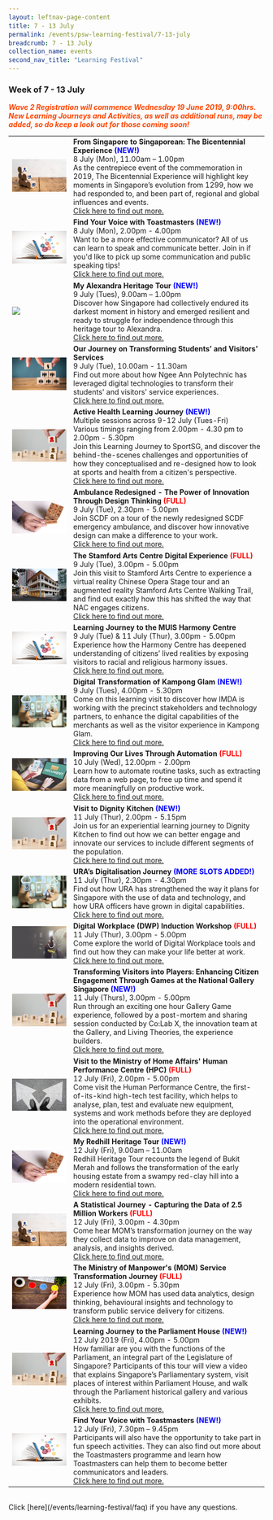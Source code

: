 ```yaml
---
layout: leftnav-page-content
title: 7 - 13 July
permalink: /events/psw-learning-festival/7-13-july
breadcrumb: 7 - 13 July
collection_name: events
second_nav_title: "Learning Festival"
---
```


<!-- 
---
layout: simple-page
title: learning festival
permalink: /learning-festival/7-13-july
breadcrumb: Learning Festival
---
-->
### Week of 7 - 13 July

<font color="orangered"><i><b>Wave 2 Registration will commence Wednesday 19 June 2019, 9:00hrs. New Learning Journeys and Activities, as well as additional runs, may be added, so do keep a look out for those coming soon!</b></i></font>

<table>         
<tr>
    <td>
      <a href="/events/learning-journeys/event-details/LJ_ BicentennialExperience"> <img src="/images/Engage%203.jpeg" /></a>
    </td>
    <td>
      <b>From Singapore to Singaporean: The Bicentennial Experience<font color="blue"> (NEW!)</font></b>
      <br>8 July (Mon), 11.00am – 1.00pm
      <br>As the centrepiece event of the commemoration in 2019, The Bicentennial Experience will highlight key moments in Singapore’s evolution from 1299, how we had responded to, and been part of, regional and global influences and events.
      <br><a href="/events/learning-journeys/event-details/LJ_ BicentennialExperience">Click here to find out more.</a>
    </td>
 </tr>
 <tr>
    <td>
      <a href="/events/learning-journeys/event-details/LA_ToastmastersVoice"> <img src="/images/SkillUp1.jpg" /></a>
    </td>
    <td>
      <b>Find Your Voice with Toastmasters<font color="blue"> (NEW!)</font></b>
      <br>8 July (Mon), 2.00pm - 4.00pm
      <br>Want to be a more effective communicator? All of us can learn to speak and communicate better. Join in if you'd like to pick up some communication and public speaking tips! 
      <br><a href="/events/learning-journeys/event-details/LA_ToastmastersVoice">Click here to find out more.</a>
    </td>
  </tr>
  <tr>
     <td>
      <a href="/events/learning-journeys/event-details/LJ_ AlexandraTour"> <img src="/images/Engage3.jpg" /></a>
    </td>
    <td>
      <b>My Alexandra Heritage Tour<font color="blue"> (NEW!)</font></b> 
      <br>9 July (Tues), 9.00am – 1.00pm 
      <br>Discover how Singapore had collectively endured its darkest moment in history and emerged resilient and ready to struggle for independence through this heritage tour to Alexandra.
      <br><a href="/events/learning-journeys/event-details/LJ_ AlexandraTour">Click here to find out more.</a>
    </td>
 </tr>
 <tr>   
    <td>
      <a href="/events/learning-journeys/event-details/LJ_OJoTSaVS"> <img src="/images/Engage2.jpeg" /></a>
    </td>
    <td>
      <b>Our Journey on Transforming Students’ and Visitors’ Services</b>
      <br>9 July (Tue), 10.00am - 11.30am
      <br>Find out more about how Ngee Ann Polytechnic has leveraged digital technologies to transform their students' and visitors' service experiences.
      <br><a href="/events/learning-journeys/event-details/LJ_OJoTSaVS">Click here to find out more.</a>
    </td>
  </tr>    
<tr>
	<td>
		<a href="/events/learning-journeys/event-details/LJ_ACTIVESG"> <img src="/images/Engage1.jpg" /></a>
	</td>
	<td>
		<b>Active Health Learning Journey<font color="blue"> (NEW!)</font></b> 
		<br>Multiple sessions across 9-12 July (Tues-Fri) <br>Various timings ranging from 2.00pm - 4.30 pm to 2.00pm - 5.30pm
		<br>Join this Learning Journey to SportSG, and discover the behind-the-scenes challenges and opportunities of how they conceptualised and re-designed how to look at sports and health from a citizen's perspective.
		<br><a href="/events/learning-journeys/event-details/LJ_ACTIVESG">Click here to find out more.</a>
	</td>
</tr>
<tr>
    <td>
      <a href="/events/learning-journeys/event-details/LJ_scdf"> <img src="/images/SkillUp2.jpg" /></a>
    </td>
    <td>
      <b>Ambulance Redesigned - The Power of Innovation Through Design Thinking<font color="red"> (FULL)</font></b>
      <br>9 July (Tue), 2.30pm - 5.00pm
      <br>Join SCDF on a tour of the newly redesigned SCDF emergency ambulance, and discover how innovative design can make a difference to your work.
      <br><a href="/events/learning-journeys/event-details/LJ_scdf">Click here to find out more.</a>
    </td>
</tr>
<tr>
    <td>
      <a href="/events/learning-journeys/event-details/LJ_SACDigitalExperience"> <img src="/images/NAC - Stamford Arts Centre resized.jpg" /></a>
    </td>
    <td>
      <b>The Stamford Arts Centre Digital Experience <font color="red"> (FULL) </font></b>
      <br>9 July (Tue), 3.00pm - 5.00pm
      <br>Join this visit to Stamford Arts Centre to experience a virtual reality Chinese Opera Stage tour and an augmented reality Stamford Arts Centre Walking Trail, and find out exactly how this has shifted the way that NAC engages citizens.
      <br><a href="/events/learning-journeys/event-details/LJ_SACDigitalExperience">Click here to find out more.</a>
    </td>
  </tr>
  <tr>
    <td>
      <a href="/events/learning-journeys/event-details/LJ_VMHC"> <img src="/images/SkillUp1.jpg" /></a>
    </td>
    <td>
      <b>Learning Journey to the MUIS Harmony Centre</b>
      <br>9 July (Tue) & 11 July (Thur), 3.00pm - 5.00pm
      <br>Experience how the Harmony Centre has deepened understanding of citizens’ lived realities by exposing visitors to racial and religious harmony issues.
      <br><a href="/events/learning-journeys/event-details/LJ_VMHC">Click here to find out more.</a>
    </td>
  </tr>
  <tr>
    <td>
      <a href="/events/learning-journeys/event-details/LJ_KampongGlamDigital"> <img src="/images/Digital1.jpeg" /></a>
    </td>
    <td>
      <b>Digital Transformation of Kampong Glam<font color="blue"> (NEW!)</font></b>
      <br>9 July (Tues), 4.00pm - 5.30pm
      <br>Come on this learning visit to discover how IMDA is working with the precinct stakeholders and technology partners, to enhance the digital capabilities of the merchants as well as the visitor experience in Kampong Glam.
      <br><a href="/events/learning-journeys/event-details/LJ_KampongGlamDigital">Click here to find out more.</a>
    </td>
 </tr>
  <tr>
    <td>
      <a href="/events/learning-journeys/event-details/LA_IoLTAbGT"> <img src="/images/Digital2.jpg" /></a>
    </td>
    <td>
      <b>Improving Our Lives Through Automation <font color="red"> (FULL) </font></b>
      <br>10 July (Wed), 12.00pm - 2.00pm  
      <br>Learn how to automate routine tasks, such as extracting data from a web page, to free up time and spend it more meaningfully on productive work. 
      <br><a href="/events/learning-journeys/event-details/LA_IoLTAbGT">Click here to find out more.</a>
    </td>
  </tr>
  <tr>
    <td>
      <a href="/events/learning-journeys/event-details/LJ_DK "> <img src="/images/Engage1.jpg" /></a>
    </td>
    <td>
      <b>Visit to Dignity Kitchen<font color="blue"> (NEW!)</font></b>
      <br>11 July (Thur), 2.00pm - 5.15pm
      <br>Join us for an experiential learning journey to Dignity Kitchen to find out how we can better engage and innovate our services to include different segments of the population.
      <br><a href="/events/learning-journeys/event-details/LJ_DK">Click here to find out more.</a>
    </td>
  </tr>
  <tr>
    <td>
      <a href="/events/learning-journeys/event-details/LJ_URADigitalJourney"> <img src="/images/Digital1.jpeg" /></a>
    </td>
    <td>
      <b>URA’s Digitalisation Journey <font color="blue"> (MORE SLOTS ADDED!)</font></b>
      <br>11 July (Thur), 2.30pm - 4.30pm  
      <br>Find out how URA has strengthened the way it plans for Singapore with the use of data and technology, and how URA officers have grown in digital capabilities.
      <br><a href="/events/learning-journeys/event-details/LJ_URADigitalJourney">Click here to find out more.</a>
    </td>
  </tr>
  <tr>
    <td>
      <a href="/events/learning-journeys/event-details/LA_DWP"> <img src="/images/Serve1.jpg" /></a>
    </td>
    <td>
      <b>Digital Workplace (DWP) Induction Workshop <font color="red"> (FULL) </font></b>
      <br>11 July (Thur), 3.00pm - 5.00pm   
      <br>Come explore the world of Digital Workplace tools and find out how they can make your life better at work. 
      <br><a href="/events/learning-journeys/event-details/LA_DWP">Click here to find out more.</a>
    </td>
  </tr>
  <tr>
    <td>
      <a href="/events/learning-journeys/event-details/LJ_NationalGalleryGamification"> <img src="/images/Engage1.jpg" /></a>
    </td>
    <td>
      <b>Transforming Visitors into Players: Enhancing Citizen Engagement Through Games at the National Gallery Singapore<font color="blue"> (NEW!)</font></b>
      <br>11 July (Thurs), 3.00pm - 5.00pm
      <br>Run through an exciting one hour Gallery Game experience, followed by a post-mortem and sharing session conducted by Co:Lab X, the innovation team at the Gallery, and Living Theories, the experience builders.
      <br><a href="/events/learning-journeys/event-details/LJ_NationalGalleryGamification ">Click here to find out more.</a>
    </td>
  </tr>
  <tr>
     <td>
      <a href="/events/learning-journeys/event-details/LJ_MHAHPC"> <img src="/images/Innovate2.jpg" /></a>
    </td>
    <td>
      <b>Visit to the Ministry of Home Affairs' Human Performance Centre (HPC) <font color="red">(FULL)</font></b>
      <br>12 July (Fri), 2.00pm - 5.00pm
      <br>Come visit the Human Performance Centre, the first-of-its-kind high-tech test facility, which helps to analyse, plan, test and evaluate new equipment, systems and work methods before they are deployed into the operational environment.
      <br><a href="/events/learning-journeys/event-details/LJ_MHAHPC">Click here to find out more.</a>
    </td>
  </tr>
  <tr>
    <td>
      <a href="/events/learning-journeys/event-details/LJ_RedhillTour "> <img src="/images/SkillUp2.jpg" /></a>
    </td>
    <td>
      <b> My Redhill Heritage Tour<font color="blue"> (NEW!)</font></b> 
      <br>12 July (Fri), 9.00am – 11.00am
      <br> Redhill Heritage Tour recounts the legend of Bukit Merah and follows the transformation of the early housing estate from a swampy red-clay hill into a modern residential town.
      <br><a href="/events/learning-journeys/event-details/LJ_RedhillTour ">Click here to find out more.</a>
    </td>
</tr>
<tr>
    <td>
      <a href="/events/learning-journeys/event-details/LJ_momdata"> <img src="/images/Engage%203.jpeg" /></a>
    </td>
    <td>
      <b>A Statistical Journey - Capturing the Data of 2.5 Million Workers <font color="red"> (FULL) </font></b>
      <br>12 July (Fri), 3.00pm - 4.30pm
      <br>Come hear MOM’s transformation journey on the way they collect data to improve on data management, analysis, and insights derived. 
      <br><a href="/events/learning-journeys/event-details/LJ_momdata">Click here to find out more.</a>
    </td>
  </tr>
  <tr>
     <td>
      <a href="/events/learning-journeys/event-details/LJ_momservice"> <img src="/images/Serve3.jpg" /></a>
    </td>
    <td>
      <b>The Ministry of Manpower's (MOM) Service Transformation Journey<font color="red"> (FULL)</font></b>
      <br>12 July (Fri), 3.00pm - 5.30pm
      <br>Experience how MOM has used data analytics, design thinking, behavioural insights and technology to transform public service delivery for citizens.
      <br><a href="/events/learning-journeys/event-details/LJ_momservice">Click here to find out more.</a>
    </td>
  </tr>
  <tr>
    <td>
      <a href="/events/learning-journeys/event-details/LJ_ ParliamentHouse"> <img src="/images/Engage1.jpg" /></a>
    </td>
    <td>
      <b>Learning Journey to the Parliament House<font color="blue"> (NEW!)</font></b>
      <br>12 July 2019 (Fri), 4.00pm - 5.00pm
      <br>How familiar are you with the functions of the Parliament, an integral part of the Legislature of Singapore? Participants of this tour will view a video that explains Singapore’s Parliamentary system, visit places of interest within Parliament House, and walk through the Parliament historical gallery and various exhibits.
      <br><a href="/events/learning-journeys/event-details/LJ_ ParliamentHouse">Click here to find out more.</a>
    </td>
  </tr>
  <tr>
    <td>
      <a href="/events/learning-journeys/event-details/LA_ToastmastersBetterYou"> <img src="/images/SkillUp1.jpg" /></a>
    </td>
    <td>
      <b>Find Your Voice with Toastmasters<font color="blue"> (NEW!)</font></b>
      <br>12 July (Fri), 7.30pm – 9.45pm
      <br>Participants will also have the opportunity to take part in fun speech activities. They can also find out more about the Toastmasters programme and learn how Toastmasters can help them to become better communicators and leaders.
      <br><a href="/events/learning-journeys/event-details/LA_ToastmastersBetterYou">Click here to find out more.</a>
    </td>
  </tr>
</table>
<br> Click [here](/events/learning-festival/faq) if you have any questions. 
